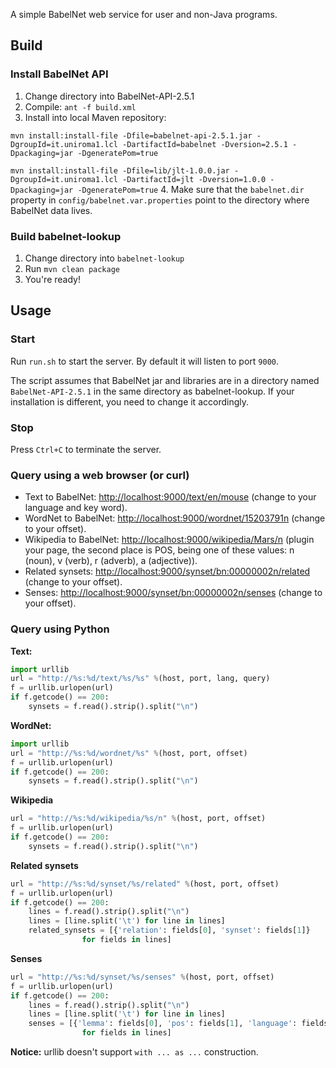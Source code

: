 A simple BabelNet web service for user and non-Java programs.

## Build

### Install BabelNet API

1. Change directory into BabelNet-API-2.5.1
2. Compile: `ant -f build.xml`
3. Install into local Maven repository:
 
 `mvn install:install-file -Dfile=babelnet-api-2.5.1.jar -DgroupId=it.uniroma1.lcl -DartifactId=babelnet -Dversion=2.5.1 -Dpackaging=jar -DgeneratePom=true`
 
 `mvn install:install-file -Dfile=lib/jlt-1.0.0.jar -DgroupId=it.uniroma1.lcl -DartifactId=jlt -Dversion=1.0.0 -Dpackaging=jar -DgeneratePom=true`
4. Make sure that the `babelnet.dir` property in 
`config/babelnet.var.properties` point to the directory 
where BabelNet data lives. 

### Build babelnet-lookup

1. Change directory into `babelnet-lookup`
2. Run `mvn clean package`
3. You're ready!

## Usage

### Start

Run `run.sh` to start the server. By default it will listen to port `9000`.

The script assumes that BabelNet jar and libraries are in a directory named 
`BabelNet-API-2.5.1` in the same directory as babelnet-lookup. If your 
installation is different, you need to change it accordingly.

### Stop

Press `Ctrl+C` to terminate the server.

### Query using a web browser (or curl)

- Text to BabelNet: [http://localhost:9000/text/en/mouse](localhost:9000/text/en/mouse) (change to your language and key word).
- WordNet to BabelNet: [http://localhost:9000/wordnet/15203791n](localhost:9000/wordnet/15203791n) (change to your offset).
- Wikipedia to BabelNet: [http://localhost:9000/wikipedia/Mars/n](localhost:9000/wikipedia/Mars/n) 
(plugin your page, the second place is POS, being one of these values: n (noun), 
v (verb), r (adverb), a (adjective)).
- Related synsets: [http://localhost:9000/synset/bn:00000002n/related](http://localhost:9000/synset/bn:00000002n/related) (change to your offset).
- Senses: [http://localhost:9000/synset/bn:00000002n/senses](http://localhost:9000/synset/bn:00000002n/senses) (change to your offset).

### Query using Python

**Text:**

```python
import urllib
url = "http://%s:%d/text/%s/%s" %(host, port, lang, query)
f = urllib.urlopen(url)
if f.getcode() == 200:
    synsets = f.read().strip().split("\n")
```

**WordNet:**

```python
import urllib
url = "http://%s:%d/wordnet/%s" %(host, port, offset)
f = urllib.urlopen(url)
if f.getcode() == 200:
    synsets = f.read().strip().split("\n")
```

**Wikipedia**

```python
url = "http://%s:%d/wikipedia/%s/n" %(host, port, offset)
f = urllib.urlopen(url)
if f.getcode() == 200:
	synsets = f.read().strip().split("\n")
```

**Related synsets**

```python
url = "http://%s:%d/synset/%s/related" %(host, port, offset)
f = urllib.urlopen(url)
if f.getcode() == 200:
    lines = f.read().strip().split("\n")
    lines = [line.split('\t') for line in lines]
    related_synsets = [{'relation': fields[0], 'synset': fields[1]}
                for fields in lines] 
```

**Senses**

```python
url = "http://%s:%d/synset/%s/senses" %(host, port, offset)
f = urllib.urlopen(url)
if f.getcode() == 200:
    lines = f.read().strip().split("\n")
    lines = [line.split('\t') for line in lines]
    senses = [{'lemma': fields[0], 'pos': fields[1], 'language': fields[2], 'source': fields[3]}
                for fields in lines] 
```

**Notice:** urllib doesn't support `with ... as ...` construction.
